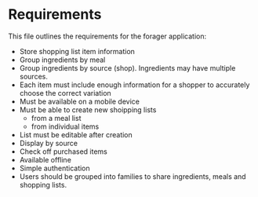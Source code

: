 # Requirements

This file outlines the requirements for the forager application:

* Store shopping list item information
* Group ingredients by meal
* Group ingredients by source (shop). Ingredients may have multiple sources.
* Each item must include enough information for a shopper to accurately choose the correct variation
* Must be available on a mobile device
* Must be able to create new shoipping lists
  * from a meal list
  * from individual items
* List must be editable after creation
* Display by source
* Check off purchased items
* Available offline
* Simple authentication
* Users should be grouped into families to share ingredients, meals and shopping lists.


